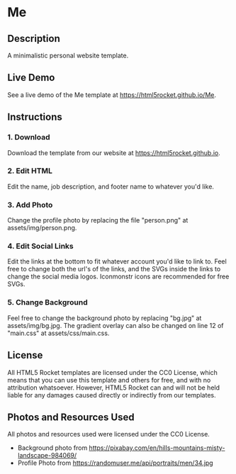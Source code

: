 # Me
## Description
A minimalistic personal website template.
## Live Demo
See a live demo of the Me template at https://html5rocket.github.io/Me.
## Instructions

### 1. Download
Download the template from our website at https://html5rocket.github.io.

### 2. Edit HTML
Edit the name, job description, and footer name to whatever you'd like.

### 3. Add Photo
Change the profile photo by replacing the file "person.png" at assets/img/person.png.

### 4. Edit Social Links
Edit the links at the bottom to fit whatever account you'd like to link to. Feel free to change both the url's of the links, and the SVGs inside the links to change the social media logos. Iconmonstr icons are recommended for free SVGs.

### 5. Change Background
Feel free to change the background photo by replacing "bg.jpg" at assets/img/bg.jpg. The gradient overlay can also be changed on line 12 of "main.css" at assets/css/main.css.

## License
All HTML5 Rocket templates are licensed under the CC0 License, which means that you can use this template and others for free, and with no attribution whatsoever. However, HTML5 Rocket can and will not be held liable for any damages caused directly or indirectly from our templates.

## Photos and Resources Used
All photos and resources used were licensed under the CC0 License.

- Background photo from https://pixabay.com/en/hills-mountains-misty-landscape-984069/
- Profile Photo from https://randomuser.me/api/portraits/men/34.jpg